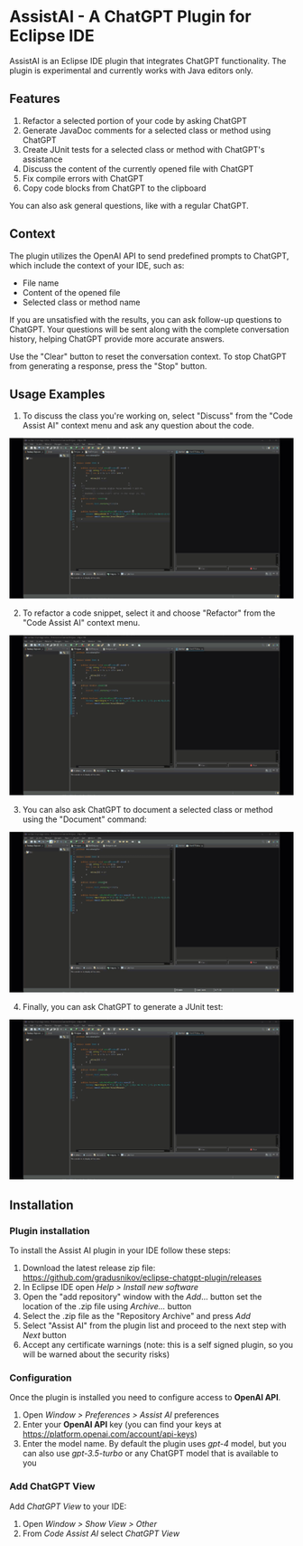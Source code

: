 # AssistAI - A ChatGPT Plugin for Eclipse IDE

AssistAI is an Eclipse IDE plugin that integrates ChatGPT functionality. The plugin is experimental and currently works with Java editors only.

## Features

1. Refactor a selected portion of your code by asking ChatGPT
2. Generate JavaDoc comments for a selected class or method using ChatGPT
3. Create JUnit tests for a selected class or method with ChatGPT's assistance
4. Discuss the content of the currently opened file with ChatGPT
5. Fix compile errors with ChatGPT
6. Copy code blocks from ChatGPT to the clipboard

You can also ask general questions, like with a regular ChatGPT.

## Context

The plugin utilizes the OpenAI API to send predefined prompts to ChatGPT, which include the context of your IDE, such as:

- File name
- Content of the opened file
- Selected class or method name

If you are unsatisfied with the results, you can ask follow-up questions to ChatGPT. Your questions will be sent along with the complete conversation history, helping ChatGPT provide more accurate answers.

Use the "Clear" button to reset the conversation context. To stop ChatGPT from generating a response, press the "Stop" button.

## Usage Examples

1. To discuss the class you're working on, select "Discuss" from the "Code Assist AI" context menu and ask any question about the code.

![Discuss with ChatGPT](src/website/how-it-works-discuss.gif)

2. To refactor a code snippet, select it and choose "Refactor" from the "Code Assist AI" context menu.

![Refactor with ChatGPT](src/website/how-it-works-refactor.gif)

3. You can also ask ChatGPT to document a selected class or method using the "Document" command:

![Document with ChatGPT](src/website/how-it-works-document.gif)

4. Finally, you can ask ChatGPT to generate a JUnit test:

![JUnit Test Generation](src/website/how-it-works-junit.gif)

## Installation

### Plugin installation

To install the Assist AI plugin in your IDE follow these steps:

1. Download the latest release zip file: https://github.com/gradusnikov/eclipse-chatgpt-plugin/releases
2. In Eclipse IDE open *Help > Install new software*
3. Open the "add repository" window with the  *Add*... button set the location of the .zip file using *Archive...* button
4. Select the .zip file as the "Repository Archive" and press *Add*
5. Select "Assist AI" from the plugin list and proceed to the next step with *Next* button
6. Accept any certificate warnings (note: this is a self signed plugin, so you will be warned about the security risks)

### Configuration

Once the plugin is installed you need to configure access to **OpenAI API**.

1. Open *Window > Preferences > Assist AI* preferences
2. Enter your **OpenAI API** key (you can find your keys at https://platform.openai.com/account/api-keys)
3. Enter the model name. By default the plugin uses *gpt-4* model, but you can also use *gpt-3.5-turbo* or any ChatGPT model that is available to you 

### Add ChatGPT View

Add *ChatGPT View* to your IDE: 

1. Open *Window > Show View > Other*
2. From *Code Assist AI* select *ChatGPT View*

